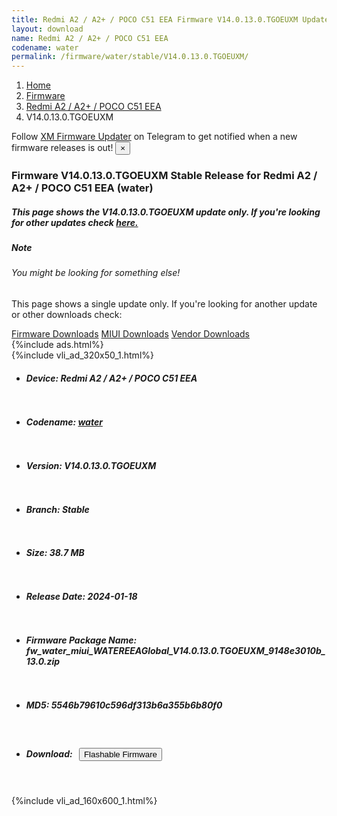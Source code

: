 ```yaml
---
title: Redmi A2 / A2+ / POCO C51 EEA Firmware V14.0.13.0.TGOEUXM Update
layout: download
name: Redmi A2 / A2+ / POCO C51 EEA
codename: water
permalink: /firmware/water/stable/V14.0.13.0.TGOEUXM/
---
```

<nav aria-label="breadcrumb">
    <ol class="breadcrumb">
        <li class="breadcrumb-item"><a href="/">Home</a></li>
        <li class="breadcrumb-item"><a href="/firmware/">Firmware</a></li>
        <li class="breadcrumb-item"><a href="/firmware/water/">Redmi A2 / A2+ / POCO C51 EEA</a></li>
        <li class="breadcrumb-item active" aria-current="page">V14.0.13.0.TGOEUXM</li>
    </ol>
</nav>
<div class="alert alert-primary alert-dismissible fade show" role="alert">
    Follow <a href="https://t.me/XiaomiFirmwareUpdater" class="alert-link">XM Firmware Updater</a> on Telegram to get
    notified when a new firmware releases is out!
    <button type="button" class="close" data-dismiss="alert" aria-label="Close">
        <span aria-hidden="true">&times;</span>
    </button>
</div>
<div class="col-12 mx-auto">
    <h3 class="title bg-light p-2 rounded">Firmware V14.0.13.0.TGOEUXM Stable Release for Redmi A2 / A2+ / POCO C51 EEA (water)</h3>
    <h5>This page shows the V14.0.13.0.TGOEUXM update only. If you're looking for other updates check
        <a href="/firmware/water/">here.</a></h5>
    <div class="card">
        <div class="card-body">
            <h5 class="card-title">Note</h5>
            <h6 class="card-subtitle mb-2 text-muted">You might be looking for something else!</h6>
            <p class="card-text">This page shows a single update only.
                If you're looking for another update or other downloads check:</p>
            <a href="/firmware/" class="card-link">Firmware Downloads</a>
            <a href="/miui/" class="card-link">MIUI Downloads</a>
            <a href="/vendor/" class="card-link">Vendor Downloads</a>
        </div>
    </div>
    {%include ads.html%}
    <div class="row justify-content-center">
        <div class="col-10" id="downloads">
                    <div class="card card-body">
            {%include vli_ad_320x50_1.html%}
            <ul class="list-unstyled">
                <li style="padding-bottom: 10px;">
                    <h5><b>Device: </b>Redmi A2 / A2+ / POCO C51 EEA</h5>
                </li>
                <li style="padding-bottom: 10px;">
                    <h5><b>Codename: </b> <a href="/firmware/water/" target="_blank">water</a> </h5>
                </li>
                <li style="padding-bottom: 10px;">
                    <h5><b>Version: </b>V14.0.13.0.TGOEUXM</h5>
                </li>
                <li style="padding-bottom: 10px;">
                    <h5><b>Branch: </b>Stable</h5>
                </li>
                <li style="padding-bottom: 10px;">
                    <h5><b>Size: </b>38.7 MB</h5>
                </li>
                <li style="padding-bottom: 10px;">
                    <h5><b>Release Date: </b>2024-01-18</h5>
                </li>
                <li style="padding-bottom: 10px;">
                    <h5><b>Firmware Package Name: </b><span id="filename" class="text-dark">fw_water_miui_WATEREEAGlobal_V14.0.13.0.TGOEUXM_9148e3010b_13.0.zip</span></h5>
                </li>
                <li style="padding-bottom: 10px;">
                    <h5><b>MD5: </b><span id="md5" class="text-muted">5546b79610c596df313b6a355b6b80f0</span></h5>
                </li>
                <li style="padding-bottom: 10px;">
                    <h5><b>Download: </b><button type="button" id="download" class="btn btn-primary"
                    style="margin: 7px;" onclick="redirect('fw_water_miui_WATEREEAGlobal_V14.0.13.0.TGOEUXM_9148e3010b_13.0.zip'); return false;"><i class="fa fa-download"></i> Flashable Firmware</button></h5>
                </li>
            </ul>
        </div>
        </div>
        {%include vli_ad_160x600_1.html%}
    </div>
</div>
